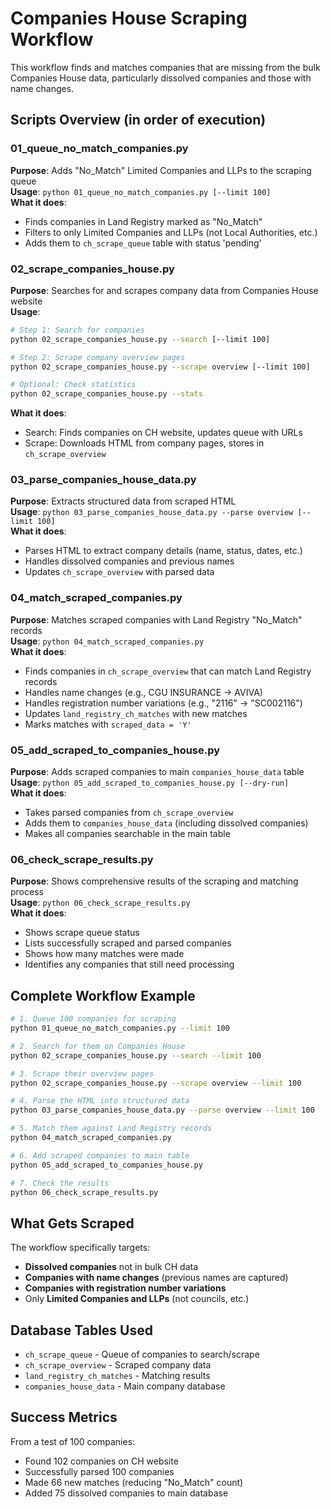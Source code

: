# Companies House Scraping Workflow

This workflow finds and matches companies that are missing from the bulk Companies House data, particularly dissolved companies and those with name changes.

## Scripts Overview (in order of execution)

### 01_queue_no_match_companies.py
**Purpose**: Adds "No_Match" Limited Companies and LLPs to the scraping queue  
**Usage**: `python 01_queue_no_match_companies.py [--limit 100]`  
**What it does**:
- Finds companies in Land Registry marked as "No_Match"
- Filters to only Limited Companies and LLPs (not Local Authorities, etc.)
- Adds them to `ch_scrape_queue` table with status 'pending'

### 02_scrape_companies_house.py
**Purpose**: Searches for and scrapes company data from Companies House website  
**Usage**:
```bash
# Step 1: Search for companies
python 02_scrape_companies_house.py --search [--limit 100]

# Step 2: Scrape company overview pages
python 02_scrape_companies_house.py --scrape overview [--limit 100]

# Optional: Check statistics
python 02_scrape_companies_house.py --stats
```
**What it does**:
- Search: Finds companies on CH website, updates queue with URLs
- Scrape: Downloads HTML from company pages, stores in `ch_scrape_overview`

### 03_parse_companies_house_data.py
**Purpose**: Extracts structured data from scraped HTML  
**Usage**: `python 03_parse_companies_house_data.py --parse overview [--limit 100]`  
**What it does**:
- Parses HTML to extract company details (name, status, dates, etc.)
- Handles dissolved companies and previous names
- Updates `ch_scrape_overview` with parsed data

### 04_match_scraped_companies.py
**Purpose**: Matches scraped companies with Land Registry "No_Match" records  
**Usage**: `python 04_match_scraped_companies.py`  
**What it does**:
- Finds companies in `ch_scrape_overview` that can match Land Registry records
- Handles name changes (e.g., CGU INSURANCE → AVIVA)
- Handles registration number variations (e.g., "2116" → "SC002116")
- Updates `land_registry_ch_matches` with new matches
- Marks matches with `scraped_data = 'Y'`

### 05_add_scraped_to_companies_house.py
**Purpose**: Adds scraped companies to main `companies_house_data` table  
**Usage**: `python 05_add_scraped_to_companies_house.py [--dry-run]`  
**What it does**:
- Takes parsed companies from `ch_scrape_overview`
- Adds them to `companies_house_data` (including dissolved companies)
- Makes all companies searchable in the main table

### 06_check_scrape_results.py
**Purpose**: Shows comprehensive results of the scraping and matching process  
**Usage**: `python 06_check_scrape_results.py`  
**What it does**:
- Shows scrape queue status
- Lists successfully scraped and parsed companies
- Shows how many matches were made
- Identifies any companies that still need processing

## Complete Workflow Example

```bash
# 1. Queue 100 companies for scraping
python 01_queue_no_match_companies.py --limit 100

# 2. Search for them on Companies House
python 02_scrape_companies_house.py --search --limit 100

# 3. Scrape their overview pages
python 02_scrape_companies_house.py --scrape overview --limit 100

# 4. Parse the HTML into structured data
python 03_parse_companies_house_data.py --parse overview --limit 100

# 5. Match them against Land Registry records
python 04_match_scraped_companies.py

# 6. Add scraped companies to main table
python 05_add_scraped_to_companies_house.py

# 7. Check the results
python 06_check_scrape_results.py
```

## What Gets Scraped

The workflow specifically targets:
- **Dissolved companies** not in bulk CH data
- **Companies with name changes** (previous names are captured)
- **Companies with registration number variations**
- Only **Limited Companies and LLPs** (not councils, etc.)

## Database Tables Used

- `ch_scrape_queue` - Queue of companies to search/scrape
- `ch_scrape_overview` - Scraped company data
- `land_registry_ch_matches` - Matching results
- `companies_house_data` - Main company database

## Success Metrics

From a test of 100 companies:
- Found 102 companies on CH website
- Successfully parsed 100 companies
- Made 66 new matches (reducing "No_Match" count)
- Added 75 dissolved companies to main database